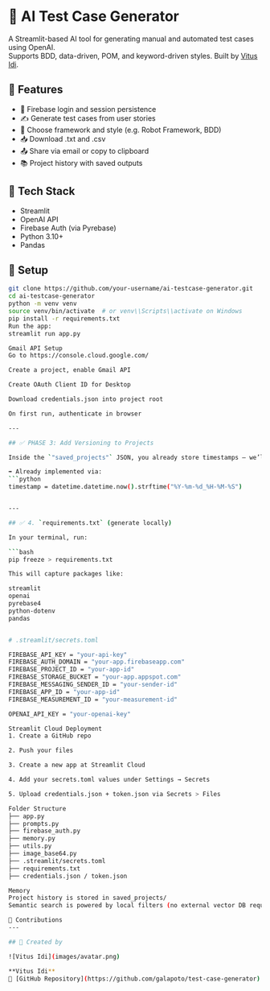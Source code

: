 # 🧪 AI Test Case Generator

A Streamlit-based AI tool for generating manual and automated test cases using OpenAI.  
Supports BDD, data-driven, POM, and keyword-driven styles. Built by [Vitus Idi](https://github.com/galapoto).

## 🚀 Features

- 🔐 Firebase login and session persistence
- ✍️ Generate test cases from user stories
- 🧱 Choose framework and style (e.g. Robot Framework, BDD)
- 📥 Download .txt and .csv
- 📤 Share via email or copy to clipboard
- 📚 Project history with saved outputs

## 🧰 Tech Stack

- Streamlit
- OpenAI API
- Firebase Auth (via Pyrebase)
- Python 3.10+
- Pandas

## 🔧 Setup

```bash
git clone https://github.com/your-username/ai-testcase-generator.git
cd ai-testcase-generator
python -m venv venv
source venv/bin/activate  # or venv\\Scripts\\activate on Windows
pip install -r requirements.txt
Run the app:
streamlit run app.py

Gmail API Setup
Go to https://console.cloud.google.com/

Create a project, enable Gmail API

Create OAuth Client ID for Desktop

Download credentials.json into project root

On first run, authenticate in browser

---

## ✅ PHASE 3: Add Versioning to Projects

Inside the `"saved_projects"` JSON, you already store timestamps — we’ll allow saving multiple versions by simply appending new ones.

➡️ Already implemented via:
```python
timestamp = datetime.datetime.now().strftime("%Y-%m-%d_%H-%M-%S")


---

## ✅ 4. `requirements.txt` (generate locally)

In your terminal, run:

```bash
pip freeze > requirements.txt

This will capture packages like:

streamlit
openai
pyrebase4
python-dotenv
pandas


# .streamlit/secrets.toml

FIREBASE_API_KEY = "your-api-key"
FIREBASE_AUTH_DOMAIN = "your-app.firebaseapp.com"
FIREBASE_PROJECT_ID = "your-app-id"
FIREBASE_STORAGE_BUCKET = "your-app.appspot.com"
FIREBASE_MESSAGING_SENDER_ID = "your-sender-id"
FIREBASE_APP_ID = "your-app-id"
FIREBASE_MEASUREMENT_ID = "your-measurement-id"

OPENAI_API_KEY = "your-openai-key"

Streamlit Cloud Deployment
1. Create a GitHub repo

2. Push your files

3. Create a new app at Streamlit Cloud

4. Add your secrets.toml values under Settings → Secrets

5. Upload credentials.json + token.json via Secrets > Files

Folder Structure
├── app.py
├── prompts.py
├── firebase_auth.py
├── memory.py
├── utils.py
├── image_base64.py
├── .streamlit/secrets.toml
├── requirements.txt
├── credentials.json / token.json

Memory
Project history is stored in saved_projects/
Semantic search is powered by local filters (no external vector DB required).

🤝 Contributions
---

## 👤 Created by

![Vitus Idi](images/avatar.png)

**Vitus Idi**  
🔗 [GitHub Repository](https://github.com/galapoto/test-case-generator)
